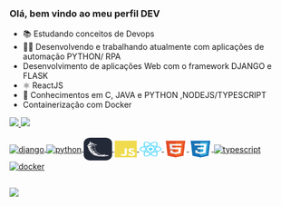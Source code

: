 ### Olá, bem vindo ao meu perfil DEV

- 📚 Estudando conceitos de Devops
- 👨‍💻 Desenvolvendo e trabalhando atualmente com aplicações de automação PYTHON/ RPA
- Desenvolvimento de aplicações Web com o framework DJANGO e FLASK
- ⚛️ ReactJS
- 🤖 Conhecimentos em C, JAVA e PYTHON ,NODEJS/TYPESCRIPT
- Containerização com Docker

<div>
  <a href="https://github.com/danielsantana77">
  <img height="180em" src="https://github-readme-stats.vercel.app/api?username=danielsantana77&show_icons=true&theme=highcontrast&include_all_commits=true&count_private=true"/>
  <img height="180em" src="https://github-readme-stats.vercel.app/api/top-langs/?username=danielsantana77&layout=compact&langs_count=7&theme=dark"/>
</div>


  <div style="display: inline_block"><br>
  <img align='center' alt="django" height="40" width="50" src="https://cdn.jsdelivr.net/gh/devicons/devicon/icons/django/django-plain-wordmark.svg" />
  <img align='center' alt="python" height="40" width="40" src= "https://img.icons8.com/color/344/python--v1.png](https://img.icons8.com/fluency/344/python.png">
  <img align='center' alt="flask" height="40" width="50"  src="https://github.com/tandpfun/skill-icons/blob/main/icons/Flask-Dark.svg" />   
  <img align="center" alt="Rafa-Js" height="30" width="40" src="https://raw.githubusercontent.com/devicons/devicon/master/icons/javascript/javascript-plain.svg">  
  <img align="center" alt="Rafa-React" height="30" width="40" src="https://raw.githubusercontent.com/devicons/devicon/master/icons/react/react-original.svg">
  <img align="center" alt="Rafa-HTML" height="30" width="40" src="https://raw.githubusercontent.com/devicons/devicon/master/icons/html5/html5-original.svg">
  <img align="center" alt="Rafa-CSS" height="30" width="40" src="https://raw.githubusercontent.com/devicons/devicon/master/icons/css3/css3-original.svg">
   <img align='center' alt="typescript" height="40" width="40" src= "https://img.icons8.com/color/344/typescript.png">
   <img align='center' alt="docker" height="40" width="40"  src="https://cdn.jsdelivr.net/gh/devicons/devicon/icons/docker/docker-plain-wordmark.svg" />
          

  
</div>
  
 ##
  <div>

  <a href="https://www.linkedin.com/in/danieldeoliv/" target="_blank"><img src="https://img.shields.io/badge/-LinkedIn-%230077B5?style=for-the-badge&logo=linkedin&logoColor=white" target="_blank"></a>  
  

  
  </div>
  

